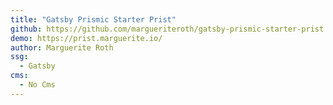 ```yaml
---
title: "Gatsby Prismic Starter Prist"
github: https://github.com/margueriteroth/gatsby-prismic-starter-prist
demo: https://prist.marguerite.io/
author: Marguerite Roth
ssg:
  - Gatsby
cms:
  - No Cms
---
```

